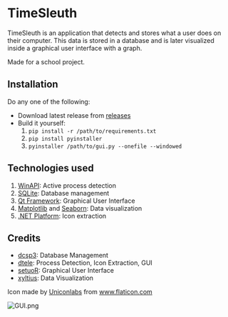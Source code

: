 # TimeSleuth

TimeSleuth is an application that detects and stores what a user does on their computer.
This data is stored in a database and is later visualized inside a graphical
user interface with a graph.

Made for a school project.

## Installation

Do any one of the following:
- Download latest release from [releases](https://github.com/dtele/timesleuth/releases)
- Build it yourself:
    1. `pip install -r /path/to/requirements.txt`
    2. `pip install pyinstaller`
    3. `pyinstaller /path/to/gui.py --onefile --windowed`

## Technologies used

1. [WinAPI](https://docs.microsoft.com/en-us/windows/win32/api/): Active process detection
2. [SQLite](https://sqlite.org/): Database management
3. [Qt Framework](https://doc.qt.io/): Graphical User Interface
4. [Matplotlib](https://matplotlib.org/) and [Seaborn](https://seaborn.pydata.org/): Data visualization
5. [.NET Platform](https://docs.microsoft.com/en-us/dotnet/api/?view=net-6.0): Icon extraction

## Credits

- [dcsp3](https://github.com/dcsp3): Database Management
- [dtele](https://github.com/dtele): Process Detection, Icon Extraction, GUI
- [setuoR](https://github.com/setuoR): Graphical User Interface
- [xyltius](https://github.com/xyltius): Data Visualization

Icon made by [Uniconlabs](https://www.flaticon.com/authors/uniconlabs) from www.flaticon.com

![GUI.png](https://i.postimg.cc/2ydt8f5J/image.png)
